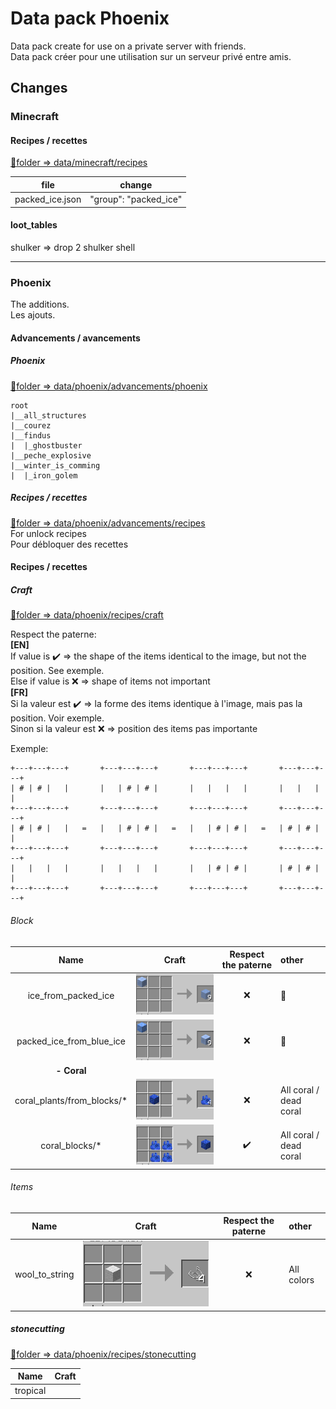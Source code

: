 # Data pack Phoenix

Data pack create for use on a private server with friends.  
Data pack créer pour une utilisation sur un serveur privé entre amis.

## Changes

### Minecraft

#### Recipes / recettes

[:open_file_folder:folder => data/minecraft/recipes](data/minecraft/recipes)  

| file | change |
|--|--|
|packed_ice.json | "group": "packed_ice"|

#### loot_tables

shulker => drop 2 shulker shell

---
### Phoenix

The additions.   
Les ajouts.   

#### Advancements / avancements

##### Phoenix

[:open_file_folder:folder => data/phoenix/advancements/phoenix](data/phoenix/advancements/phoenix)
```
root
|__all_structures
|__courez
|__findus
|  |_ghostbuster
|__peche_explosive
|__winter_is_comming
|  |_iron_golem
```

##### Recipes / recettes

[:open_file_folder:folder => data/phoenix/advancements/recipes](data/phoenix/advancements/recipes)  
For unlock recipes   
Pour débloquer des recettes   

#### Recipes / recettes

##### Craft

[:open_file_folder:folder => data/phoenix/recipes/craft](data/phoenix/recipes/craft)  

Respect the paterne:  
**[EN]**  
If value is :heavy_check_mark: => the shape of the items identical to the image, but not the position. See exemple.  
Else if value is :x: => shape of items not important  
**[FR]**  
Si la valeur est :heavy_check_mark: => la forme des items identique à l'image, mais pas la position. Voir exemple.  
Sinon si la valeur est :x: => position des items pas importante

Exemple:
```
+---+---+---+       +---+---+---+       +---+---+---+       +---+---+---+
| # | # |   |       |   | # | # |       |   |   |   |       |   |   |   |
+---+---+---+       +---+---+---+       +---+---+---+       +---+---+---+
| # | # |   |   =   |   | # | # |   =   |   | # | # |   =   | # | # |   |
+---+---+---+       +---+---+---+       +---+---+---+       +---+---+---+
|   |   |   |       |   |   |   |       |   | # | # |       | # | # |   |
+---+---+---+       +---+---+---+       +---+---+---+       +---+---+---+
```

###### Block

| Name                     | Craft                                            | Respect the paterne | other |
|:------------------------:|:------------------------------------------------:|:-------------------:|:--|
| ice_from_packed_ice      | ![craft](img/craft/ice_from_packed_ice.png)      | :x:                 | :no_entry_sign:|
| packed_ice_from_blue_ice | ![craft](img/craft/packed_ice_from_blue_ice.png) | :x:                 | :no_entry_sign:|
| **- Coral** |
| coral_plants/from_blocks/* | ![craft](img/craft/coral_plant_from_blocks.png) | :x:                 | All coral / dead coral |
| coral_blocks/*             | ![craft](img/craft/coral_blocks.png)            | :heavy_check_mark:  | All coral / dead coral |


###### Items

| Name             | Craft                                    | Respect the paterne | other |
|:----------------:|:----------------------------------------:|:-------------------:|:--|
| wool_to_string   | ![craft](img/craft/wool_to_string.png)   | :x:                 | All colors|

##### stonecutting

[:open_file_folder:folder => data/phoenix/recipes/stonecutting](data/phoenix/recipes/stonecutting)  

| Name             | Craft                                    |
|:----------------:|:----------------------------------------:|
| tropical   |    |
